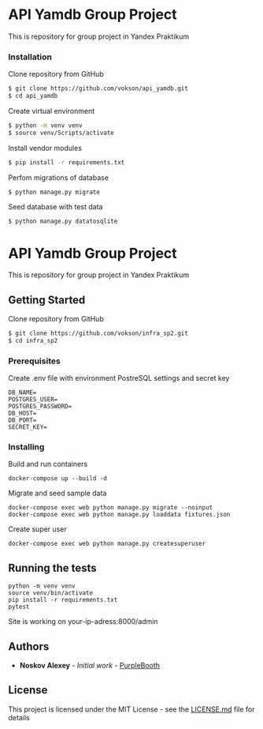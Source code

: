 # API Yamdb Group Project

This is repository for group project in Yandex Praktikum

### Installation

Clone repository from GitHub
```sh
$ git clone https://github.com/vokson/api_yamdb.git
$ cd api_yamdb
```

Create virtual environment
```sh
$ python -m venv venv
$ source venv/Scripts/activate
```

Install vendor modules
```sh
$ pip install -r requirements.txt
```

Perfom migrations of database
```sh
$ python manage.py migrate
```

Seed database with test data
```sh
$ python manage.py datatosqlite
```

# API Yamdb Group Project

This is repository for group project in Yandex Praktikum

## Getting Started

Clone repository from GitHub
```sh
$ git clone https://github.com/vokson/infra_sp2.git
$ cd infra_sp2
```
### Prerequisites

Create .env file with environment PostreSQL settings and secret key

```
DB_NAME=
POSTGRES_USER=
POSTGRES_PASSWORD=
DB_HOST=
DB_PORT=
SECRET_KEY=
```

### Installing

Build and run containers
```
docker-compose up --build -d
```
Migrate and seed sample data
```
docker-compose exec web python manage.py migrate --noinput
docker-compose exec web python manage.py loaddata fixtures.json
```
Create super user
```
docker-compose exec web python manage.py createsuperuser
```
## Running the tests

```
python -m venv venv
source venv/bin/activate
pip install -r requirements.txt
pytest
```
Site is working on your-ip-adress:8000/admin

## Authors

* **Noskov Alexey** - *Initial work* - [PurpleBooth](https://github.com/vokson)

## License

This project is licensed under the MIT License - see the [LICENSE.md](LICENSE.md) file for details
